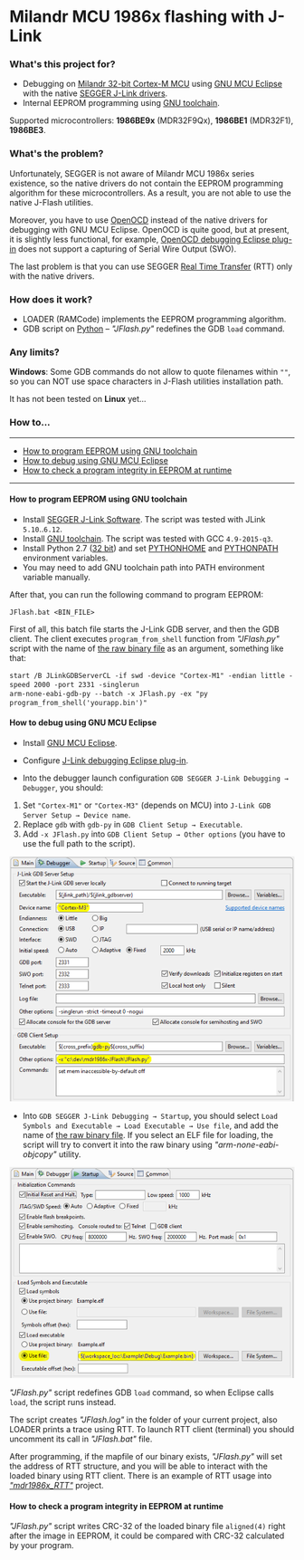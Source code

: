 # Milandr MCU 1986x flashing with J-Link

### What's this project for?

- Debugging on [Milandr 32-bit Cortex-М MCU][milandr-mdr1986x] using [GNU MCU Eclipse][gnu-mcu-eclipse]
with the native [SEGGER J-Link drivers][segger-jlink].
- Internal EEPROM programming using [GNU toolchain][arm-gnu-toolchain].

Supported microcontrollers: **1986BE9x** (MDR32F9Qx), **1986BE1** (MDR32F1), **1986BE3**.

### What's the problem?

Unfortunately, SEGGER is not aware of Milandr MCU 1986x series existence, so the native drivers do not contain
the EEPROM programming algorithm for these microcontrollers. As a result, you are not able to use the native
J-Flash utilities.

Moreover, you have to use [OpenOCD][open-ocd] instead of the native drivers for debugging with GNU MCU Eclipse.
OpenOCD is quite good, but at present, it is slightly less functional, for example,
[OpenOCD debugging Eclipse plug-in][eclipse-openocd] does not support a capturing of Serial Wire Output (SWO).

The last problem is that you can use SEGGER [Real Time Transfer][segger-rtt] (RTT) only with the native drivers.

### How does it work?

- LOADER (RAMCode) implements the EEPROM programming algorithm.
- GDB script on [Python][gdb-python] – _"JFlash.py"_ redefines the GDB `load` command.

### Any limits?

__Windows__: Some GDB commands do not allow to quote filenames within `""`, so you can NOT use space characters
in J-Flash utilities installation path.

It has not been tested on __Linux__ yet...

### How to...

---

<!-- MarkdownTOC autolink="true" bracket="round" depth=0 style="unordered" autoanchor="false" -->

- [How to program EEPROM using GNU toolchain](#how-to-program-eeprom-using-gnu-toolchain)
- [How to debug using GNU MCU Eclipse](#how-to-debug-using-gnu-mcu-eclipse)
- [How to check a program integrity in EEPROM at runtime](#how-to-check-a-program-integrity-in-eeprom-at-runtime)

<!-- /MarkdownTOC -->

---

#### How to program EEPROM using GNU toolchain

- Install [SEGGER J-Link Software][segger-jlink]. The script was tested with JLink `5.10`..`6.12`.
- Install [GNU toolchain][arm-gnu-toolchain]. The script was tested with GCC `4.9-2015-q3`.
- Install Python 2.7 ([32 bit][faq-python-32]) and set [PYTHONHOME][python-env] and [PYTHONPATH][python-env]
environment variables.
- You may need to add GNU toolchain path into PATH environment variable manually.

After that, you can run the following command to program EEPROM:
```
JFlash.bat <BIN_FILE>
```
First of all, this batch file starts the J-Link GDB server, and then the GDB client. The client executes
`program_from_shell` function from _"JFlash.py"_ script with the name of [the raw binary file][eclipse-extra]
as an argument, something like that:
```
start /B JLinkGDBServerCL -if swd -device "Cortex-M1" -endian little -speed 2000 -port 2331 -singlerun
arm-none-eabi-gdb-py --batch -x JFlash.py -ex "py program_from_shell('yourapp.bin')"
```

#### How to debug using GNU MCU Eclipse

- Install [GNU MCU Eclipse][eclipse-install].
- Configure [J-Link debugging Eclipse plug-in][eclipse-jlink].

- Into the debugger launch configuration `GDB SEGGER J-Link Debugging → Debugger`, you should:
1. Set `"Cortex-M1"` or `"Cortex-M3"` (depends on MCU) into `J-Link GDB Server Setup → Device name`.
2. Replace `gdb` with `gdb-py` in `GDB Client Setup → Executable`.
3. Add `-x JFlash.py` into `GDB Client Setup → Other options` (you have to use the full path to the script).

![screenshot](doc/pic/README_01.png)

- Into `GDB SEGGER J-Link Debugging → Startup`, you should select
`Load Symbols and Executable → Load Executable → Use file`, and add the name of
[the raw binary file][eclipse-extra]. If you select an ELF file for loading, the script
will try to convert it into the raw binary using _"arm-none-eabi-objcopy"_ utility.

![screenshot](doc/pic/README_02.png)

_"JFlash.py"_ script redefines GDB `load` command, so when Eclipse calls `load`, the script runs instead.

The script creates _"JFlash.log"_ in the folder of your current project, also LOADER prints a trace using RTT.
To launch RTT client (terminal) you should uncomment its call in _"JFlash.bat"_ file.

After programming, if the mapfile of our binary exists, _"JFlash.py"_ will set the address of RTT structure,
and you will be able to interact with the loaded binary using RTT client.
There is an example of RTT usage into [_"mdr1986x_RTT"_][mdr1986x_rtt] project.

#### How to check a program integrity in EEPROM at runtime

_"JFlash.py"_ script writes CRC-32 of the loaded binary file `aligned(4)` right after the image in EEPROM,
it could be compared with CRC-32 calculated by your program.

[milandr-mdr1986x]:  http://ic.milandr.ru/products/mikrokontrollery_i_protsessory/32_razryadnye_mikrokontrollery/
[open-ocd]:          http://openocd.org/
[segger-jlink]:      https://www.segger.com/jlink-software.html
[segger-rtt]:        https://www.segger.com/jlink-rtt.html
[arm-gnu-toolchain]: https://launchpad.net/gcc-arm-embedded/
[gnu-mcu-eclipse]:   https://gnu-mcu-eclipse.github.io/
[eclipse-install]:   https://gnu-mcu-eclipse.github.io/install/
[eclipse-jlink]:     https://gnu-mcu-eclipse.github.io/debug/jlink/
[eclipse-openocd]:   https://gnu-mcu-eclipse.github.io/debug/openocd/
[eclipse-extra]:     https://gnu-mcu-eclipse.github.io/plugins/features/#extra-build-steps
[gdb-python]:        https://sourceware.org/gdb/current/onlinedocs/gdb/Python.html
[faq-python-32]:     https://answers.launchpad.net/gcc-arm-embedded/+faq/2601
[python-env]:        https://docs.python.org/2/using/cmdline.html#environment-variables
[mdr1986x_rtt]:      https://github.com/in4lio/mdr1986x-pack-repo/tree/master/source/Example_Projects_Eclipse/mdr1986x_RTT
